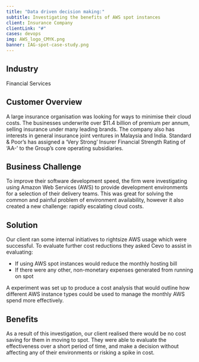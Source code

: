 ```yaml
---
title: "Data driven decision making:"
subtitle: Investigating the benefits of AWS spot instances
client: Insurance Company
clientLink: "#"
cases: devops
img: AWS_logo_CMYK.png
banner: IAG-spot-case-study.png
---
```

## Industry

Financial Services

## Customer Overview

A large insurance organisation was looking for ways to minimise their cloud costs. The businesses underwrite over $11.4 billion of premium per annum, selling insurance under many leading brands. The company also has interests in general insurance joint ventures in Malaysia and India. Standard & Poor’s has assigned a ‘Very Strong’ Insurer Financial Strength Rating of ‘AA-’ to the Group’s core operating subsidiaries.

## Business Challenge

To improve their software development speed, the firm were investigating using Amazon Web Services (AWS) to provide development environments for a selection of their delivery teams. This was great for solving the common and painful problem of environment availability, however it also created a new challenge: rapidly escalating cloud costs.

## Solution

Our client ran some internal initiatives to rightsize AWS usage which were successful. To evaluate further cost reductions they asked Cevo to assist in evaluating:

* If using AWS spot instances would reduce the monthly hosting bill
* If there were any other, non-monetary expenses generated from running on spot

A experiment was set up to produce a cost analysis that would outline how different AWS instance types could be used to manage the monthly AWS spend more effectively.

## Benefits

As a result of this investigation, our client realised there would be no cost saving for them in moving to spot. They were able to evaluate the effectiveness over a short period of time, and make a decision without affecting any of their environments or risking a spike in cost.
